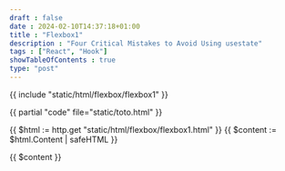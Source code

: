 ```yaml
--- 
draft : false
date : 2024-02-10T14:37:18+01:00
title : "Flexbox1"
description : "Four Critical Mistakes to Avoid Using usestate"
tags : ["React", "Hook"]
showTableOfContents : true
type: "post"
---
```



{{ include "static/html/flexbox/flexbox1" }}

{{ partial "code" file="static/toto.html" }} 

{{ $html := http.get "static/html/flexbox/flexbox1.html" }}
{{ $content := $html.Content | safeHTML }}

{{ $content }}